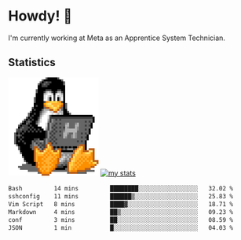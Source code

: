 # Howdy! :penguin:
I'm currently working at Meta as an Apprentice System Technician.

## Statistics

![Tux Pengiun!](tux-linux-penguin.gif)
[![my stats](https://github-readme-stats.vercel.app/api?username=benlodz&showing_icons=true&theme=tokyonight)](https://github.com/anuraghazra/github-readme-stats)

<!-- [![Top Langs](https://github-readme-stats.vercel.app/api/top-langs/?username=benlodz&layout=compact)](https://github.com/anuraghazra/github-readme-stats) ---> 

<!--START_SECTION:waka-->

```text
Bash         14 mins         ████████░░░░░░░░░░░░░░░░░   32.02 %
sshconfig    11 mins         ██████▒░░░░░░░░░░░░░░░░░░   25.83 %
Vim Script   8 mins          ████▓░░░░░░░░░░░░░░░░░░░░   18.71 %
Markdown     4 mins          ██▒░░░░░░░░░░░░░░░░░░░░░░   09.23 %
conf         3 mins          ██░░░░░░░░░░░░░░░░░░░░░░░   08.59 %
JSON         1 min           █░░░░░░░░░░░░░░░░░░░░░░░░   04.03 %
```

<!--END_SECTION:waka-->
<!--
**benlodz/benlodz** is a ✨ _special_ ✨ repository because its `README.md` (this file) appears on your GitHub profile.

Here are some ideas to get you started:

- 🔭 I’m currently working on ...
- 🌱 I’m currently learning ...
- 👯 I’m looking to collaborate on ...
- 🤔 I’m looking for help with ...
- 💬 Ask me about ...
- 📫 How to reach me: ...
- 😄 Pronouns: ...
- ⚡ Fun fact: ...
-->
